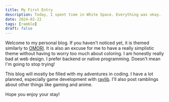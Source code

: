 ```yaml
---
title: My First Entry
description: Today, I spent time in White Space. Everything was okay.
date: 2024-02-22
tags: [ramble]
draft: false
---
```


Welcome to my personal blog. If you haven't noticed yet, it is themed similarly to [OMORI](https://www.omori-game.com/). It is also an excuse for me to have a really simplistic theme without having to worry too much about coloring. I am honestly really bad at web design. I prefer backend or native programming. Doesn't mean I'm going to stop trying!

This blog will mostly be filled with my adventures in coding. I have a lot planned, especially game development with [raylib](https://www.raylib.com/). I'll also post ramblings about other things like gaming and anime.

Hope you enjoy your stay!
